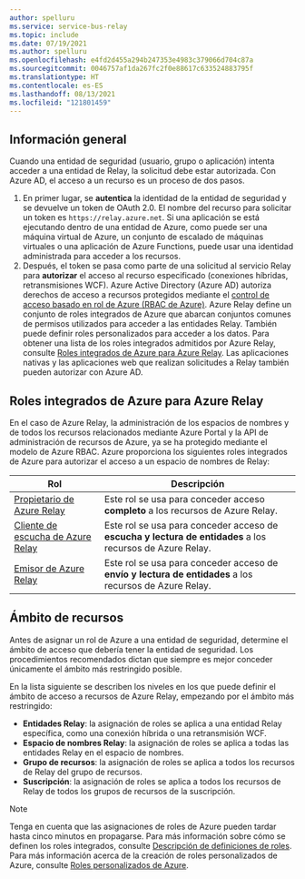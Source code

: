 ```yaml
---
author: spelluru
ms.service: service-bus-relay
ms.topic: include
ms.date: 07/19/2021
ms.author: spelluru
ms.openlocfilehash: e4fd2d455a294b247353e4983c379066d704c87a
ms.sourcegitcommit: 0046757af1da267fc2f0e88617c633524883795f
ms.translationtype: HT
ms.contentlocale: es-ES
ms.lasthandoff: 08/13/2021
ms.locfileid: "121801459"
---
```

## <a name="overview"></a>Información general
Cuando una entidad de seguridad (usuario, grupo o aplicación) intenta acceder a una entidad de Relay, la solicitud debe estar autorizada. Con Azure AD, el acceso a un recurso es un proceso de dos pasos.

1. En primer lugar, se **autentica** la identidad de la entidad de seguridad y se devuelve un token de OAuth 2.0. El nombre del recurso para solicitar un token es `https://relay.azure.net`. Si una aplicación se está ejecutando dentro de una entidad de Azure, como puede ser una máquina virtual de Azure, un conjunto de escalado de máquinas virtuales o una aplicación de Azure Functions, puede usar una identidad administrada para acceder a los recursos.
2. Después, el token se pasa como parte de una solicitud al servicio Relay para **autorizar** el acceso al recurso especificado (conexiones híbridas, retransmisiones WCF). Azure Active Directory (Azure AD) autoriza derechos de acceso a recursos protegidos mediante el [control de acceso basado en rol de Azure (RBAC de Azure)](../../role-based-access-control/overview.md). Azure Relay define un conjunto de roles integrados de Azure que abarcan conjuntos comunes de permisos utilizados para acceder a las entidades Relay. También puede definir roles personalizados para acceder a los datos. Para obtener una lista de los roles integrados admitidos por Azure Relay, consulte [Roles integrados de Azure para Azure Relay](#azure-built-in-roles-for-azure-relay). Las aplicaciones nativas y las aplicaciones web que realizan solicitudes a Relay también pueden autorizar con Azure AD.  

## <a name="azure-built-in-roles-for-azure-relay"></a>Roles integrados de Azure para Azure Relay
En el caso de Azure Relay, la administración de los espacios de nombres y de todos los recursos relacionados mediante Azure Portal y la API de administración de recursos de Azure, ya se ha protegido mediante el modelo de Azure RBAC. Azure proporciona los siguientes roles integrados de Azure para autorizar el acceso a un espacio de nombres de Relay:

| Rol | Descripción | 
| ---- | ----------- | 
| [Propietario de Azure Relay](../../role-based-access-control/built-in-roles.md#azure-relay-owner) | Este rol se usa para conceder acceso **completo** a los recursos de Azure Relay. |
| [Cliente de escucha de Azure Relay](../../role-based-access-control/built-in-roles.md#azure-relay-listener) | Este rol se usa para conceder acceso de **escucha y lectura de entidades** a los recursos de Azure Relay. |
| [Emisor de Azure Relay](../../role-based-access-control/built-in-roles.md#azure-relay-sender) | Este rol se usa para conceder acceso de **envío y lectura de entidades** a los recursos de Azure Relay. | 

## <a name="resource-scope"></a>Ámbito de recursos
Antes de asignar un rol de Azure a una entidad de seguridad, determine el ámbito de acceso que debería tener la entidad de seguridad. Los procedimientos recomendados dictan que siempre es mejor conceder únicamente el ámbito más restringido posible.

En la lista siguiente se describen los niveles en los que puede definir el ámbito de acceso a recursos de Azure Relay, empezando por el ámbito más restringido:

- **Entidades Relay**: la asignación de roles se aplica a una entidad Relay específica, como una conexión híbrida o una retransmisión WCF.
- **Espacio de nombres Relay**: la asignación de roles se aplica a todas las entidades Relay en el espacio de nombres.
- **Grupo de recursos**: la asignación de roles se aplica a todos los recursos de Relay del grupo de recursos.
- **Suscripción**: la asignación de roles se aplica a todos los recursos de Relay de todos los grupos de recursos de la suscripción.

> [!NOTE]
> Tenga en cuenta que las asignaciones de roles de Azure pueden tardar hasta cinco minutos en propagarse. Para más información sobre cómo se definen los roles integrados, consulte [Descripción de definiciones de roles](../../role-based-access-control/role-definitions.md#management-and-data-operations). Para más información acerca de la creación de roles personalizados de Azure, consulte [Roles personalizados de Azure](../../role-based-access-control/custom-roles.md). 

